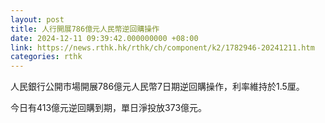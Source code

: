 ```yaml
---
layout: post
title: 人行開展786億元人民幣逆回購操作
date: 2024-12-11 09:39:42.000000000 +08:00
link: https://news.rthk.hk/rthk/ch/component/k2/1782946-20241211.htm
categories: rthk
---
```


人民銀行公開市場開展786億元人民幣7日期逆回購操作，利率維持於1.5厘。

今日有413億元逆回購到期，單日淨投放373億元。
